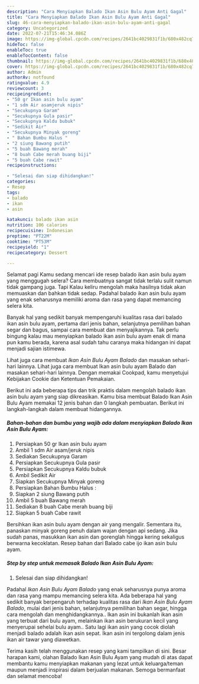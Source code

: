 ```yaml
---
description: "Cara Menyiapkan Balado Ikan Asin Bulu Ayam Anti Gagal"
title: "Cara Menyiapkan Balado Ikan Asin Bulu Ayam Anti Gagal"
slug: 46-cara-menyiapkan-balado-ikan-asin-bulu-ayam-anti-gagal
category: Uncategorized
date: 2022-07-21T15:46:34.086Z
image: https://img-global.cpcdn.com/recipes/2641bc4029831f1b/680x482cq70/balado-ikan-asin-bulu-ayam-foto-resep-utama.jpg
hideToc: false
enableToc: true
enableTocContent: false
thumbnail: https://img-global.cpcdn.com/recipes/2641bc4029831f1b/680x482cq70/balado-ikan-asin-bulu-ayam-foto-resep-utama.jpg
cover: https://img-global.cpcdn.com/recipes/2641bc4029831f1b/680x482cq70/balado-ikan-asin-bulu-ayam-foto-resep-utama.jpg
author: Admin
authorAv: notfound
ratingvalue: 4.9
reviewcount: 3
recipeingredient:
- "50 gr Ikan asin bulu ayam"
- "1 sdm Air asamjeruk nipis"
- "Secukupnya Garam"
- "Secukupnya Gula pasir"
- "Secukupnya Kaldu bubuk"
- "Sedikit Air"
- "Secukupnya Minyak goreng"
- " Bahan Bumbu Halus "
- "2 siung Bawang putih"
- "5 buah Bawang merah"
- "8 buah Cabe merah buang biji"
- "5 buah Cabe rawit"
recipeinstructions:

- "Selesai dan siap dihidangkan!"
categories:
- Resep
tags:
- balado
- ikan
- asin

katakunci: balado ikan asin 
nutrition: 106 calories
recipecuisine: Indonesian
preptime: "PT22M"
cooktime: "PT53M"
recipeyield: "1"
recipecategory: Dessert

---
```



Selamat pagi Kamu sedang mencari ide resep balado ikan asin bulu ayam yang menggugah selera? Cara membuatnya sangat tidak terlalu sulit namun tidak gampang juga. Tapi Kalau keliru mengolah maka hasilnya tidak akan memuaskan dan bahkan tidak sedap. Padahal balado ikan asin bulu ayam yang enak seharusnya memiliki aroma dan rasa yang dapat memancing selera kita.


Banyak hal yang sedikit banyak mempengaruhi kualitas rasa dari balado ikan asin bulu ayam, pertama dari jenis bahan, selanjutnya pemilihan bahan segar dan bagus, sampai cara membuat dan menyajikannya. Tak perlu bingung kalau mau menyiapkan balado ikan asin bulu ayam enak di mana pun kamu berada, karena asal sudah tahu caranya maka hidangan ini dapat menjadi sajian istimewa.

Lihat juga cara membuat *Ikan Asin Bulu Ayam Balado* dan masakan sehari-hari lainnya. Lihat juga cara membuat Ikan asin bulu ayam Balado dan masakan sehari-hari lainnya. Dengan memakai Cookpad, kamu menyetujui Kebijakan Cookie dan Ketentuan Pemakaian.


Berikut ini ada beberapa tips dan trik praktis dalam mengolah balado ikan asin bulu ayam yang siap dikreasikan. Kamu bisa membuat Balado Ikan Asin Bulu Ayam memakai 12 jenis bahan dan 0 langkah pembuatan. Berikut ini langkah-langkah dalam membuat hidangannya.

<!--inarticleads1-->

##### Bahan-bahan dan bumbu yang wajib ada dalam menyiapkan Balado Ikan Asin Bulu Ayam:

1. Persiapkan 50 gr Ikan asin bulu ayam
1. Ambil 1 sdm Air asam/jeruk nipis
1. Sediakan Secukupnya Garam
1. Persiapkan Secukupnya Gula pasir
1. Persiapkan Secukupnya Kaldu bubuk
1. Ambil Sedikit Air
1. Siapkan Secukupnya Minyak goreng
1. Persiapkan  Bahan Bumbu Halus :
1. Siapkan 2 siung Bawang putih
1. Ambil 5 buah Bawang merah
1. Sediakan 8 buah Cabe merah buang biji
1. Siapkan 5 buah Cabe rawit


Bersihkan ikan asin bulu ayam dengan air yang mengalir. Sementara itu, panaskan minyak goreng penuh dalam wajan dengan api sedang. Jika sudah panas, masukkan ikan asin dan gorenglah hingga kering sekaligus berwarna kecoklatan. Resep bahan dari Balado cabe ijo ikan asin bulu ayam. 

<!--inarticleads2-->

##### Step by step untuk memasak Balado Ikan Asin Bulu Ayam:


1. Selesai dan siap dihidangkan!

Padahal *Ikan Asin Bulu Ayam Balado* yang enak seharusnya punya aroma dan rasa yang mampu memancing selera kita. Ada beberapa hal yang sedikit banyak berpengaruh terhadap kualitas rasa dari *Ikan Asin Bulu Ayam Balado*, mulai dari jenis bahan, selanjutnya pemilihan bahan segar, hingga cara mengolah dan menghidangkannya.. Ikan asin ini bukanlah ikan asin yang terbuat dari bulu ayam, melainkan ikan asin berukuran kecil yang menyerupai sehelai bulu ayam.. Satu lagi ikan asin yang cocok diolah menjadi balado adalah ikan asin sepat. Ikan asin ini tergolong dalam jenis ikan air tawar yang diawetkan. 

Terima kasih telah menggunakan resep yang kami tampilkan di sini. Besar harapan kami, olahan Balado Ikan Asin Bulu Ayam yang mudah di atas dapat membantu kamu menyiapkan makanan yang lezat untuk keluarga/teman maupun menjadi inspirasi dalam berjualan makanan. Semoga bermanfaat dan selamat mencoba!
